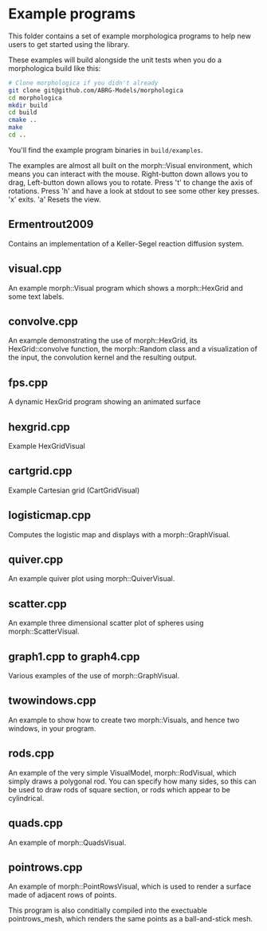 # Example programs

This folder contains a set of example morphologica programs to help
new users to get started using the library.

These examples will build alongside the unit tests when you do a
morphologica build like this:

```bash
# Clone morphologica if you didn't already
git clone git@github.com/ABRG-Models/morphologica
cd morphologica
mkdir build
cd build
cmake ..
make
cd ..
```
You'll find the example program binaries in `build/examples`.

The examples are almost all built on the morph::Visual environment,
which means you can interact with the mouse. Right-button down allows
you to drag, Left-button down allows you to rotate. Press 't' to
change the axis of rotations. Press 'h' and have a look at stdout to
see some other key presses. 'x' exits. 'a' Resets the view.

## Ermentrout2009

Contains an implementation of a Keller-Segel reaction diffusion system.

## visual.cpp

An example morph::Visual program which shows a morph::HexGrid and some
text labels.

## convolve.cpp

An example demonstrating the use of morph::HexGrid, its
HexGrid::convolve function, the morph::Random class and a
visualization of the input, the convolution kernel and the resulting
output.

## fps.cpp

A dynamic HexGrid program showing an animated surface

## hexgrid.cpp

Example HexGridVisual

## cartgrid.cpp

Example Cartesian grid (CartGridVisual)

## logisticmap.cpp

Computes the logistic map and displays with a morph::GraphVisual.

## quiver.cpp

An example quiver plot using morph::QuiverVisual.

## scatter.cpp

An example three dimensional scatter plot of spheres using morph::ScatterVisual.

## graph1.cpp to graph4.cpp

Various examples of the use of morph::GraphVisual.

## twowindows.cpp

An example to show how to create two morph::Visuals, and hence two
windows, in your program.

## rods.cpp

An example of the very simple VisualModel, morph::RodVisual, which
simply draws a polygonal rod. You can specify how many sides, so this
can be used to draw rods of square section, or rods which appear to be
cylindrical.

## quads.cpp

An example of morph::QuadsVisual.

## pointrows.cpp

An example of morph::PointRowsVisual, which is used to render a
surface made of adjacent rows of points.

This program is also conditially compiled into the exectuable
pointrows_mesh, which renders the same points as a ball-and-stick
mesh.
